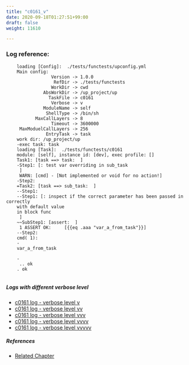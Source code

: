 ```yaml
---
title: "c0161_v"
date: 2020-09-18T01:27:51+99:00
draft: false
weight: 11610

---
```


### Log reference: <no value>

```
    loading [Config]:  ./tests/functests/upconfig.yml
    Main config:
                 Version -> 1.0.0
                  RefDir -> ./tests/functests
                 WorkDir -> cwd
              AbsWorkDir -> /up_project/up
                TaskFile -> c0161
                 Verbose -> v
              ModuleName -> self
               ShellType -> /bin/sh
           MaxCallLayers -> 8
                 Timeout -> 3600000
     MaxModuelCallLayers -> 256
               EntryTask -> task
    work dir: /up_project/up
    -exec task: task
    loading [Task]:  ./tests/functests/c0161
    module: [self], instance id: [dev], exec profile: []
    Task1: [task ==> task:  ]
    -Step1: [: test var overriding in sub_task
     ]
     WARN: [cmd] - [Not implemented or void for no action!]
    -Step2:
    =Task2: [task ==> sub_task:  ]
    --Step1:
    --Step1: [: inspect if the correct parameter has been passed in correctly
    with default value
    in block func
     ]
    ~~SubStep1: [assert:  ]
     1 ASSERT OK:     [{{eq .aaa "var_a_from_task"}}]
    --Step2:
    cmd( 1):
    -
    var_a_from_task
    
    -
     .. ok
    . ok
    
```

##### Logs with different verbose level
* [c0161 log - verbose level v](../../logs/c0161_v)
* [c0161 log - verbose level vv](../../logs/c0161_vv)
* [c0161 log - verbose level vvv](../../logs/c0161_vvv)
* [c0161 log - verbose level vvvv](../../logs/c0161_vvvv)
* [c0161 log - verbose level vvvvv](../../logs/c0161_vvvvv)

##### References
* [Related Chapter](../../block-func/c0161)
